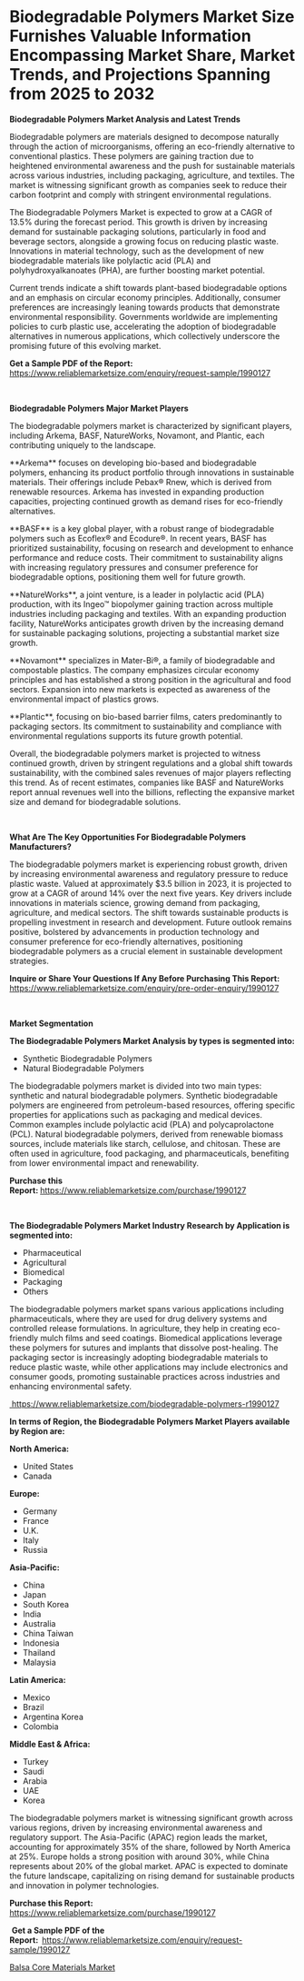 <p><h1>Biodegradable Polymers Market Size Furnishes Valuable Information Encompassing Market Share, Market Trends, and Projections Spanning from 2025 to 2032</h1></p><p><strong>Biodegradable Polymers Market Analysis and Latest Trends</strong></p>
<p><p>Biodegradable polymers are materials designed to decompose naturally through the action of microorganisms, offering an eco-friendly alternative to conventional plastics. These polymers are gaining traction due to heightened environmental awareness and the push for sustainable materials across various industries, including packaging, agriculture, and textiles. The market is witnessing significant growth as companies seek to reduce their carbon footprint and comply with stringent environmental regulations.</p><p>The Biodegradable Polymers Market is expected to grow at a CAGR of 13.5% during the forecast period. This growth is driven by increasing demand for sustainable packaging solutions, particularly in food and beverage sectors, alongside a growing focus on reducing plastic waste. Innovations in material technology, such as the development of new biodegradable materials like polylactic acid (PLA) and polyhydroxyalkanoates (PHA), are further boosting market potential.</p><p>Current trends indicate a shift towards plant-based biodegradable options and an emphasis on circular economy principles. Additionally, consumer preferences are increasingly leaning towards products that demonstrate environmental responsibility. Governments worldwide are implementing policies to curb plastic use, accelerating the adoption of biodegradable alternatives in numerous applications, which collectively underscore the promising future of this evolving market.</p></p>
<p><strong>Get a Sample PDF of the Report:&nbsp;</strong> <a href="https://www.reliablemarketsize.com/enquiry/request-sample/1990127?utm_campaign=3172&utm_medium=2&utm_source=Github&utm_content=ia&utm_term=01042025&utm_id=biodegradable-polymers">https://www.reliablemarketsize.com/enquiry/request-sample/1990127</a></p>
<p>&nbsp;</p>
<p><strong>Biodegradable Polymers Major Market Players</strong></p>
<p><p>The biodegradable polymers market is characterized by significant players, including Arkema, BASF, NatureWorks, Novamont, and Plantic, each contributing uniquely to the landscape. </p><p>**Arkema** focuses on developing bio-based and biodegradable polymers, enhancing its product portfolio through innovations in sustainable materials. Their offerings include Pebax® Rnew, which is derived from renewable resources. Arkema has invested in expanding production capacities, projecting continued growth as demand rises for eco-friendly alternatives. </p><p>**BASF** is a key global player, with a robust range of biodegradable polymers such as Ecoflex® and Ecodure®. In recent years, BASF has prioritized sustainability, focusing on research and development to enhance performance and reduce costs. Their commitment to sustainability aligns with increasing regulatory pressures and consumer preference for biodegradable options, positioning them well for future growth.</p><p>**NatureWorks**, a joint venture, is a leader in polylactic acid (PLA) production, with its Ingeo™ biopolymer gaining traction across multiple industries including packaging and textiles. With an expanding production facility, NatureWorks anticipates growth driven by the increasing demand for sustainable packaging solutions, projecting a substantial market size growth.</p><p>**Novamont** specializes in Mater-Bi®, a family of biodegradable and compostable plastics. The company emphasizes circular economy principles and has established a strong position in the agricultural and food sectors. Expansion into new markets is expected as awareness of the environmental impact of plastics grows.</p><p>**Plantic**, focusing on bio-based barrier films, caters predominantly to packaging sectors. Its commitment to sustainability and compliance with environmental regulations supports its future growth potential.</p><p>Overall, the biodegradable polymers market is projected to witness continued growth, driven by stringent regulations and a global shift towards sustainability, with the combined sales revenues of major players reflecting this trend. As of recent estimates, companies like BASF and NatureWorks report annual revenues well into the billions, reflecting the expansive market size and demand for biodegradable solutions.</p></p>
<p>&nbsp;</p>
<p><strong>What Are The Key Opportunities For Biodegradable Polymers Manufacturers?</strong></p>
<p><p>The biodegradable polymers market is experiencing robust growth, driven by increasing environmental awareness and regulatory pressure to reduce plastic waste. Valued at approximately $3.5 billion in 2023, it is projected to grow at a CAGR of around 14% over the next five years. Key drivers include innovations in materials science, growing demand from packaging, agriculture, and medical sectors. The shift towards sustainable products is propelling investment in research and development. Future outlook remains positive, bolstered by advancements in production technology and consumer preference for eco-friendly alternatives, positioning biodegradable polymers as a crucial element in sustainable development strategies.</p></p>
<p><strong>Inquire or Share Your Questions If Any Before Purchasing This Report:</strong> <a href="https://www.reliablemarketsize.com/enquiry/pre-order-enquiry/1990127?utm_campaign=3172&utm_medium=2&utm_source=Github&utm_content=ia&utm_term=01042025&utm_id=biodegradable-polymers">https://www.reliablemarketsize.com/enquiry/pre-order-enquiry/1990127</a></p>
<p>&nbsp;</p>
<p><strong>Market Segmentation</strong></p>
<p><strong>The Biodegradable Polymers Market Analysis by types is segmented into:</strong></p>
<p><ul><li>Synthetic Biodegradable Polymers</li><li>Natural Biodegradable Polymers</li></ul></p>
<p><p>The biodegradable polymers market is divided into two main types: synthetic and natural biodegradable polymers. Synthetic biodegradable polymers are engineered from petroleum-based resources, offering specific properties for applications such as packaging and medical devices. Common examples include polylactic acid (PLA) and polycaprolactone (PCL). Natural biodegradable polymers, derived from renewable biomass sources, include materials like starch, cellulose, and chitosan. These are often used in agriculture, food packaging, and pharmaceuticals, benefiting from lower environmental impact and renewability.</p></p>
<p><strong>Purchase this Report:&nbsp;</strong><a href="https://www.reliablemarketsize.com/purchase/1990127?utm_campaign=3172&utm_medium=2&utm_source=Github&utm_content=ia&utm_term=01042025&utm_id=biodegradable-polymers">https://www.reliablemarketsize.com/purchase/1990127</a></p>
<p>&nbsp;</p>
<p><strong>The Biodegradable Polymers Market Industry Research by Application is segmented into:</strong></p>
<p><ul><li>Pharmaceutical</li><li>Agricultural</li><li>Biomedical</li><li>Packaging</li><li>Others</li></ul></p>
<p><p>The biodegradable polymers market spans various applications including pharmaceuticals, where they are used for drug delivery systems and controlled release formulations. In agriculture, they help in creating eco-friendly mulch films and seed coatings. Biomedical applications leverage these polymers for sutures and implants that dissolve post-healing. The packaging sector is increasingly adopting biodegradable materials to reduce plastic waste, while other applications may include electronics and consumer goods, promoting sustainable practices across industries and enhancing environmental safety.</p></p>
<p><a href="https://www.reliablemarketsize.com/biodegradable-polymers-r1990127?utm_campaign=3172&utm_medium=2&utm_source=Github&utm_content=ia&utm_term=01042025&utm_id=biodegradable-polymers">&nbsp;https://www.reliablemarketsize.com/biodegradable-polymers-r1990127</a></p>
<p><strong>In terms of Region, the Biodegradable Polymers Market Players available by Region are:</strong></p>
<p>
    <p> <strong> North America: </strong>
        <ul>
            <li>United States</li>
            <li>Canada</li>
        </ul>
        </p> 
    <p> <strong> Europe: </strong>
        <ul>
            <li>Germany</li>
            <li>France</li>
            <li>U.K.</li>
            <li>Italy</li>
            <li>Russia</li>
        </ul>
        </p> 
    <p> <strong> Asia-Pacific: </strong>
        <ul>
            <li>China</li>
            <li>Japan</li>
            <li>South Korea</li>
            <li>India</li>
            <li>Australia</li>
            <li>China Taiwan</li>
            <li>Indonesia</li>
            <li>Thailand</li>
            <li>Malaysia</li>
        </ul>
        </p> 
    <p> <strong> Latin America: </strong>
        <ul>
            <li>Mexico</li>
            <li>Brazil</li>
            <li>Argentina Korea</li>
            <li>Colombia</li>
        </ul>
        </p> 
    <p> <strong> Middle East & Africa: </strong>
        <ul>
            <li>Turkey</li>
            <li>Saudi</li>
            <li>Arabia</li>
            <li>UAE</li>
            <li>Korea</li>
        </ul>
    </p>
    </p>
<p><p>The biodegradable polymers market is witnessing significant growth across various regions, driven by increasing environmental awareness and regulatory support. The Asia-Pacific (APAC) region leads the market, accounting for approximately 35% of the share, followed by North America at 25%. Europe holds a strong position with around 30%, while China represents about 20% of the global market. APAC is expected to dominate the future landscape, capitalizing on rising demand for sustainable products and innovation in polymer technologies.</p></p>
<p><strong>Purchase this Report: </strong><a href="https://www.reliablemarketsize.com/purchase/1990127?utm_campaign=3172&utm_medium=2&utm_source=Github&utm_content=ia&utm_term=01042025&utm_id=biodegradable-polymers">https://www.reliablemarketsize.com/purchase/1990127</a></p>
<p>&nbsp;<strong>Get a Sample PDF of the Report:&nbsp;&nbsp;</strong><a href="https://www.reliablemarketsize.com/enquiry/request-sample/1990127?utm_campaign=3172&utm_medium=2&utm_source=Github&utm_content=ia&utm_term=01042025&utm_id=biodegradable-polymers">https://www.reliablemarketsize.com/enquiry/request-sample/1990127</a></p>
<p><strong></strong></p>
<p><p><a href="https://github.com/wakerizaak8g/Market-Research-Report-List-1/blob/main/balsa-core-materials-market.md?utm_campaign=3172&utm_medium=2&utm_source=Github&utm_content=ia&utm_term=01042025&utm_id=biodegradable-polymers">Balsa Core Materials Market</a></p></p>